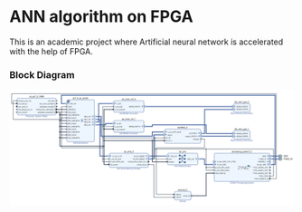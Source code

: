 # ANN algorithm on FPGA
This is an academic project where Artificial neural network is accelerated with the help of FPGA.
### Block Diagram
![IPs interconnection](https://github.com/Damodharan5/Verilog/blob/master/ANN%20in%20FPGA/ANN_BLOCKS.png)
